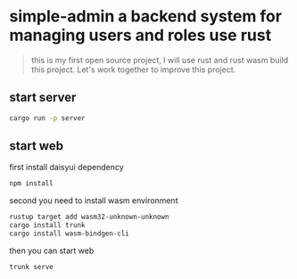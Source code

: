 # simple-admin a backend system for managing users and roles use rust
> this is my first open source project, I will use rust and rust wasm build this project.
> Let's work together to improve this project.
## start server
```bash
cargo run -p server
```
## start web
first install daisyui dependency
```bash
npm install
```
second you need to install wasm environment
```bash
rustup target add wasm32-unknown-unknown
cargo install trunk
cargo install wasm-bindgen-cli
```
then you can start web
```bash
trunk serve
```
